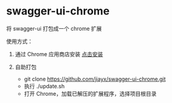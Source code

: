 # swagger-ui-chrome
将 swagger-ui 打包成一个 chrome 扩展

使用方式：

1. 通过 Chrome 应用商店安装 [点击安装](https://chrome.google.com/webstore/detail/swagger-ui/liacakmdhalagfjlfdofigfoiocghoej)

2. 自助打包
    - git clone https://github.com/jiayx/swagger-ui-chrome.git
    - 执行 ./update.sh 
    - 打开 Chrome，加载已解压的扩展程序，选择项目根目录
